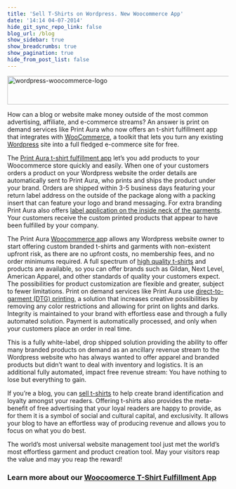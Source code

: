 ```yaml
---
title: 'Sell T-Shirts on Wordpress. New Woocommerce App'
date: '14:14 04-07-2014'
hide_git_sync_repo_link: false
blog_url: /blog
show_sidebar: true
show_breadcrumbs: true
show_pagination: true
hide_from_post_list: false
---
```


<p dir="ltr"><img class="alignnone size-full wp-image-144289" alt="wordpress-woocommerce-logo" src="https://printaura.com/wp-content/uploads/2014/04/wordpress-woocommerce-logo.jpg" width="575" height="65" /></p>
<p dir="ltr" id="docs-internal-guid-d680f2c1-286e-65a4-4914-5965680cb76d">How can a blog or website make money outside of the most common advertising, affiliate, and e-commerce streams? An answer is print on demand services like Print Aura who now offers an t-shirt fulfillment app that integrates with <a href="http://www.woothemes.com/woocommerce/" target="_blank">WooCommerce</a>, a toolkit that lets you turn any existing <a href="https://wordpress.org/" target="_blank">Wordpress</a> site into a full fledged e-commerce site for free.</p>
The <a href="https://printaura.com/woocommerce-app">Print Aura t-shirt fulfillment app</a> let’s you add products to your Woocommerce store quickly and easily. When one of your customers orders a product on your Wordpress website the order details are automatically sent to Print Aura, who prints and ships the product under your brand. Orders are shipped within 3-5 business days featuring your return label address on the outside of the package along with a packing insert that can feature your logo and brand messaging. For extra branding Print Aura also offers <a href="https://printaura.com/your-brand/" target="_blank">label application on the inside neck of the garments</a>. Your customers receive the custom printed products that appear to have been fulfilled by your company.
<p dir="ltr">The Print Aura <a href="https://printaura.com/woocommerce-app" target="_blank">Woocommerce ap</a>p allows any Wordpress website owner to start offering custom branded t-shirts and garments with non-existent upfront risk, as there are no upfront costs, no membership fees, and no order minimums required. A full spectrum of <a href="https://printaura.com/t-shirt-options/" target="_blank">high quality t-shirts</a> and products are available, so you can offer brands such as Gildan, Next Level, American Apparel, and other standards of quality your customers expect. The possibilities for product customization are flexible and greater, subject to fewer limitations. Print on demand services like Print Aura use <a href="https://printaura.com/dtg-printing/" target="_blank">direct-to-garment (DTG) printing</a>, a solution that increases creative possibilities by removing any color restrictions and allowing for print on lights and darks. Integrity is maintained to your brand with effortless ease and through a fully automated solution. Payment is automatically processed, and only when your customers place an order in real time.</p>
<p dir="ltr">This is a fully white-label, drop shipped solution providing the ability to offer many branded products on demand as an ancillary revenue stream to the Wordpress website who has always wanted to offer apparel and branded products but didn’t want to deal with inventory and logistics. It is an additional fully automated, impact free revenue stream: You have nothing to lose but everything to gain.</p>
<p dir="ltr">If you’re a blog, you can <a href="https://printaura.com/sellt-shirts/" target="_blank">sell t-shirts</a> to help create brand identification and loyalty amongst your readers. Offering t-shirts also provides the meta-benefit of free advertising that your loyal readers are happy to provide, as for them it is a symbol of social and cultural capital, and exclusivity. It allows your blog to have an effortless way of producing revenue and allows you to focus on what you do best.</p>
<p dir="ltr">The world’s most universal website management tool just met the world’s most effortless garment and product creation tool. May your visitors reap the value and may you reap the reward!</p>

<h3 dir="ltr">Learn more about our <a href="https://printaura.com/woocommerce-app" target="_blank">Woocoomerce T-Shirt Fulfillment App</a></h3>